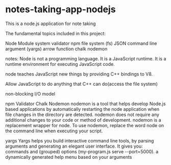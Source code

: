 # notes-taking-app-nodejs
This is a node.js application for note taking

The fundamental topics included in this project:

Node Module system
validator
npm 
file system  (fs)
JSON
command line argument (yargs)
arrow function 
chalk
nodemon 




notes:
Node is not a programming language. It is a JavaScript runtime.
It is a runtime environment for executing JavaScript code. 

node teaches JavaScript new things by providing C++ bindings to V8.

Allow JavaScript to do anything that C++ can do(access the file system)

non-blocking I/O model 

npm 
Validator 
Chalk 
Nodemon
nodemon is a tool that helps develop Node.js based applications by automatically restarting the node application when file changes in the directory are detected.
nodemon does not require any additional changes to your code or method of development. nodemon is a replacement wrapper for node. 
To use nodemon, replace the word node on the command line when executing your script.

yargs
Yargs helps you build interactive command line tools, by parsing arguments and generating an elegant user interface.
It gives you:
commands and (grouped) options (my-program.js serve --port=5000).
a dynamically generated help menu based on your arguments

